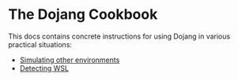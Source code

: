 The Dojang Cookbook
===================

This docs contains concrete instructions for using Dojang in various practical
situations:

  -  [Simulating other environments](simulate-other-environment.en.md)
  -  [Detecting WSL](wsl.en.md)
